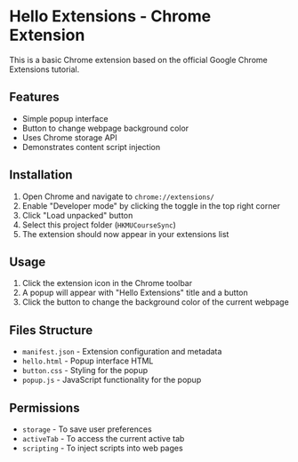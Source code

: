 # Hello Extensions - Chrome Extension

This is a basic Chrome extension based on the official Google Chrome Extensions tutorial.

## Features

- Simple popup interface
- Button to change webpage background color
- Uses Chrome storage API
- Demonstrates content script injection

## Installation

1. Open Chrome and navigate to `chrome://extensions/`
2. Enable "Developer mode" by clicking the toggle in the top right corner
3. Click "Load unpacked" button
4. Select this project folder (`HKMUCourseSync`)
5. The extension should now appear in your extensions list

## Usage

1. Click the extension icon in the Chrome toolbar
2. A popup will appear with "Hello Extensions" title and a button
3. Click the button to change the background color of the current webpage

## Files Structure

- `manifest.json` - Extension configuration and metadata
- `hello.html` - Popup interface HTML
- `button.css` - Styling for the popup
- `popup.js` - JavaScript functionality for the popup

## Permissions

- `storage` - To save user preferences
- `activeTab` - To access the current active tab
- `scripting` - To inject scripts into web pages